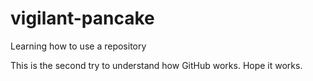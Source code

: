 # vigilant-pancake
Learning how to use a repository

This is the second try to understand how GitHub works. Hope it works.
